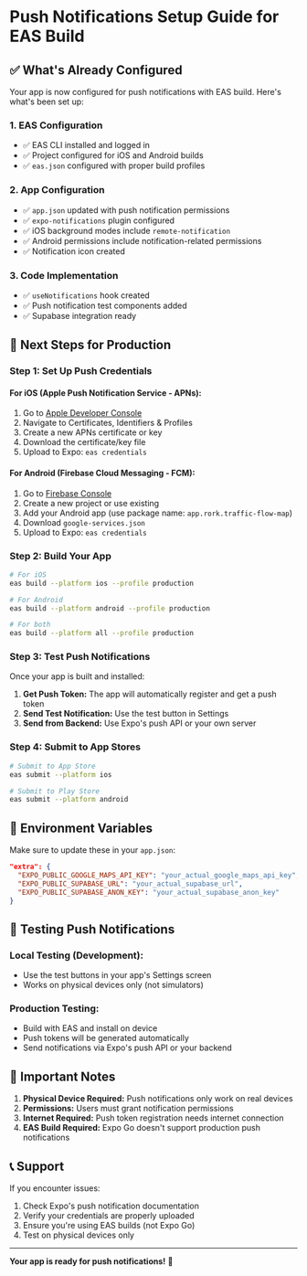 # Push Notifications Setup Guide for EAS Build

## ✅ What's Already Configured

Your app is now configured for push notifications with EAS build. Here's what's been set up:

### 1. **EAS Configuration**
- ✅ EAS CLI installed and logged in
- ✅ Project configured for iOS and Android builds
- ✅ `eas.json` configured with proper build profiles

### 2. **App Configuration**
- ✅ `app.json` updated with push notification permissions
- ✅ `expo-notifications` plugin configured
- ✅ iOS background modes include `remote-notification`
- ✅ Android permissions include notification-related permissions
- ✅ Notification icon created

### 3. **Code Implementation**
- ✅ `useNotifications` hook created
- ✅ Push notification test components added
- ✅ Supabase integration ready

## 🚀 Next Steps for Production

### **Step 1: Set Up Push Credentials**

#### **For iOS (Apple Push Notification Service - APNs):**
1. Go to [Apple Developer Console](https://developer.apple.com/account/)
2. Navigate to Certificates, Identifiers & Profiles
3. Create a new APNs certificate or key
4. Download the certificate/key file
5. Upload to Expo: `eas credentials`

#### **For Android (Firebase Cloud Messaging - FCM):**
1. Go to [Firebase Console](https://console.firebase.google.com/)
2. Create a new project or use existing
3. Add your Android app (use package name: `app.rork.traffic-flow-map`)
4. Download `google-services.json`
5. Upload to Expo: `eas credentials`

### **Step 2: Build Your App**

```bash
# For iOS
eas build --platform ios --profile production

# For Android  
eas build --platform android --profile production

# For both
eas build --platform all --profile production
```

### **Step 3: Test Push Notifications**

Once your app is built and installed:

1. **Get Push Token:** The app will automatically register and get a push token
2. **Send Test Notification:** Use the test button in Settings
3. **Send from Backend:** Use Expo's push API or your own server

### **Step 4: Submit to App Stores**

```bash
# Submit to App Store
eas submit --platform ios

# Submit to Play Store  
eas submit --platform android
```

## 🔧 Environment Variables

Make sure to update these in your `app.json`:

```json
"extra": {
  "EXPO_PUBLIC_GOOGLE_MAPS_API_KEY": "your_actual_google_maps_api_key",
  "EXPO_PUBLIC_SUPABASE_URL": "your_actual_supabase_url", 
  "EXPO_PUBLIC_SUPABASE_ANON_KEY": "your_actual_supabase_anon_key"
}
```

## 📱 Testing Push Notifications

### **Local Testing (Development):**
- Use the test buttons in your app's Settings screen
- Works on physical devices only (not simulators)

### **Production Testing:**
- Build with EAS and install on device
- Push tokens will be generated automatically
- Send notifications via Expo's push API or your backend

## 🚨 Important Notes

1. **Physical Device Required:** Push notifications only work on real devices
2. **Permissions:** Users must grant notification permissions
3. **Internet Required:** Push token registration needs internet connection
4. **EAS Build Required:** Expo Go doesn't support production push notifications

## 📞 Support

If you encounter issues:
1. Check Expo's push notification documentation
2. Verify your credentials are properly uploaded
3. Ensure you're using EAS builds (not Expo Go)
4. Test on physical devices only

---

**Your app is ready for push notifications!** 🎉 